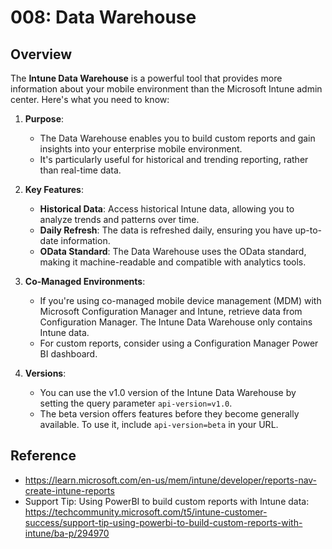 # 008: Data Warehouse

## Overview
The **Intune Data Warehouse** is a powerful tool that provides more information about your mobile environment than the Microsoft Intune admin center. Here's what you need to know:

1. **Purpose**:
   - The Data Warehouse enables you to build custom reports and gain insights into your enterprise mobile environment.
   - It's particularly useful for historical and trending reporting, rather than real-time data.

2. **Key Features**:
   - **Historical Data**: Access historical Intune data, allowing you to analyze trends and patterns over time.
   - **Daily Refresh**: The data is refreshed daily, ensuring you have up-to-date information.
   - **OData Standard**: The Data Warehouse uses the OData standard, making it machine-readable and compatible with analytics tools.

3. **Co-Managed Environments**:
   - If you're using co-managed mobile device management (MDM) with Microsoft Configuration Manager and Intune, retrieve data from Configuration Manager. The Intune Data Warehouse only contains Intune data.
   - For custom reports, consider using a Configuration Manager Power BI dashboard.

4. **Versions**:
   - You can use the v1.0 version of the Intune Data Warehouse by setting the query parameter `api-version=v1.0`.
   - The beta version offers features before they become generally available. To use it, include `api-version=beta` in your URL.



## Reference

* https://learn.microsoft.com/en-us/mem/intune/developer/reports-nav-create-intune-reports
* Support Tip: Using PowerBI to build custom reports with Intune data: https://techcommunity.microsoft.com/t5/intune-customer-success/support-tip-using-powerbi-to-build-custom-reports-with-intune/ba-p/294970 


